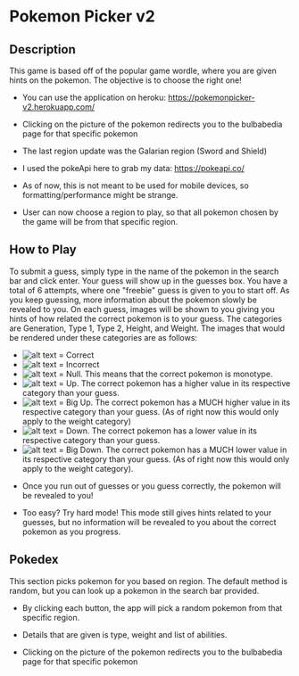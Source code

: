 # Pokemon Picker v2

## Description

This game is based off of the popular game wordle, where you are given hints on the pokemon. The objective is to choose the right one!

* You can use the application on heroku: https://pokemonpicker-v2.herokuapp.com/

* Clicking on the picture of the pokemon redirects you to the bulbabedia page for that specific pokemon

* The last region update was the Galarian region (Sword and Shield)

* I used the pokeApi here to grab my data: https://pokeapi.co/

* As of now, this is not meant to be used for mobile devices, so formatting/performance might be strange.

* User can now choose a region to play, so that all pokemon chosen by the game will be from that specific region.

## How to Play

To submit a guess, simply type in the name of the pokemon in the search bar and click enter. Your guess will show up in the guesses box. You have a total of 6 attempts, where one "freebie" guess is given to you to start off. As you keep guessing, more information about the pokemon slowly be revealed to you. On each guess, images will be shown to you giving you hints of how related the correct pokemon is to your guess. The categories are Generation, Type 1, Type 2, Height, and Weight. The images that would be rendered under these categories are as follows:

- ![alt text](https://emojipedia-us.s3.dualstack.us-west-1.amazonaws.com/thumbs/120/microsoft/310/large-green-square_1f7e9.png) = Correct
- ![alt text](https://emojipedia-us.s3.dualstack.us-west-1.amazonaws.com/thumbs/120/microsoft/310/large-red-square_1f7e5.png) = Incorrect
- ![alt text](https://emojipedia-us.s3.dualstack.us-west-1.amazonaws.com/thumbs/120/microsoft/310/large-blue-square_1f7e6.png) = Null. This means that the correct pokemon is monotype.
- ![alt text](https://emojipedia-us.s3.dualstack.us-west-1.amazonaws.com/thumbs/120/google/313/upwards-button_1f53c.png) = Up. The correct pokemon has a higher value in its respective category than your guess.
- ![alt text](https://emojipedia-us.s3.dualstack.us-west-1.amazonaws.com/thumbs/120/google/313/fast-up-button_23eb.png) = Big Up. The correct pokemon has a MUCH higher value in its respective category than your guess. (As of right now this would only apply to the weight category)
- ![alt text](https://emojipedia-us.s3.dualstack.us-west-1.amazonaws.com/thumbs/120/google/313/downwards-button_1f53d.png) = Down. The correct pokemon has a lower value in its respective category than your guess.
- ![alt text](https://emojipedia-us.s3.dualstack.us-west-1.amazonaws.com/thumbs/120/google/313/fast-down-button_23ec.png) = Big Down. The correct pokemon has a MUCH lower value in its respective category than your guess. (As of right now this would only apply to the weight category).

* Once you run out of guesses or you guess correctly, the pokemon will be revealed to you!

* Too easy? Try hard mode! This mode still gives hints related to your guesses, but no information will be revealed to you about the correct pokemon as you progress.



## Pokedex

This section picks pokemon for you based on region. The default method is random, but you can look up a pokemon in the search bar provided.

* By clicking each button, the app will pick a random pokemon from that specific region.

* Details that are given is type, weight and list of abilities.

* Clicking on the picture of the pokemon redirects you to the bulbabedia page for that specific pokemon
